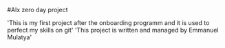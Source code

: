 #Alx zero day project

'This is my first project after the onboarding programm and it is used to perfect my skills on git'
'This project is written and managed by Emmanuel Mulatya'
